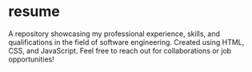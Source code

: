 # resume
A repository showcasing my professional experience, skills, and qualifications in the field of software engineering. Created using HTML, CSS, and JavaScript. Feel free to reach out for collaborations or job opportunities!
